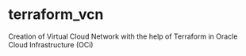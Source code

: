 # terraform_vcn
Creation of Virtual Cloud Network with the help of Terraform in Oracle Cloud Infrastructure (OCi)
